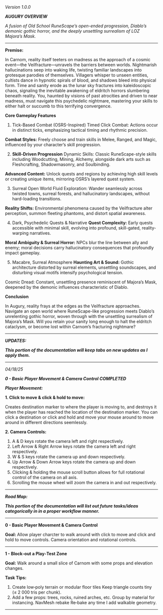 
_Version 1.0.0_

_**AUGURY OVERVIEW**_ 

_A fusion of Old School RuneScape’s open-ended progression, Diablo’s demonic gothic horror, and the deeply unsettling surrealism of LOZ Majora’s Mask._

--------------------------------------------------------------------------------------------------------------------------------------------------------------------------------

**Premise:**

In Carnom, reality itself teeters on madness as the approach of a cosmic event—the Veilfracture—unravels the barriers between worlds. Nightmarish hallucinations seep into waking life, twisting familiar landscapes into grotesque parodies of themselves. Villagers whisper to unseen entities, cultists dance in hypnotic spirals of blood, and shadows bleed into physical form. Time and sanity erode as the lunar sky fractures into kaleidoscopic chaos, signaling the inevitable awakening of eldritch horrors slumbering beneath reality. You, haunted by visions of past atrocities and driven to near madness, must navigate this psychedelic nightmare, mastering your skills to either halt or succumb to this terrifying convergence.


**Core Gameplay Features**
1. Tick-Based Combat (OSRS-Inspired)
Timed Click Combat: Actions occur in distinct ticks, emphasizing tactical timing and rhythmic precision.


**Combat Styles:** Freely choose and train skills in Melee, Ranged, and Magic, influenced by your character’s skill progression.


2. **Skill-Driven Progression**
Dynamic Skills: Classic RuneScape-style skills including Woodcutting, Mining, Alchemy, alongside dark arts such as Fleshcrafting, Shadowmasonry, and Soulbinding.


**Advanced Content:** Unlock quests and regions by achieving high skill levels or creating unique items, mirroring OSRS’s layered quest system.


3. Surreal Open World
Fluid Exploration: Wander seamlessly across twisted towns, surreal forests, and hallucinatory landscapes, without hard-loading transitions.


**Reality Shifts:** Environmental phenomena caused by the Veilfracture alter perception, summon fleeting phantoms, and distort spatial awareness.


4. Dark, Psychedelic Quests & Narrative
**Quest Complexity:** Early quests accessible with minimal skill, evolving into profound, skill-gated, reality-warping narratives.


**Moral Ambiguity & Surreal Horror:** NPCs blur the line between ally and enemy; moral decisions carry hallucinatory consequences that profoundly impact gameplay.


5. Macabre, Surreal Atmosphere
**Haunting Art & Sound:** Gothic architecture distorted by surreal elements, unsettling soundscapes, and disturbing visual motifs intensify psychological tension.


Cosmic Dread: Constant, unsettling presence reminiscent of Majora’s Mask, deepened by the demonic influences characteristic of Diablo.



**Conclusion**

In Augury, reality frays at the edges as the Veilfracture approaches. Navigate an open world where RuneScape-like progression meets Diablo’s unrelenting gothic horror, woven through with the unsettling surrealism of Majora’s Mask. Will you retain your sanity long enough to halt the eldritch cataclysm, or become lost within Carnom’s fracturing nightmare?

-------------------------------------------------------------------------------------------------------------------------------------------------------------------------------

_**UPDATES:**_

_**This portion of the documentation will keep tabs on new updates as I apply them.**_

------------------------------------------------------------------------------------------------------------------------------------------------------------------------------                                                                            

_04/18/25_

_**0 - Basic Player Movement & Camera Control COMPLETED**_

_**Player Movement:**_

**1. Click to move & click & hold to move:**

Creates destination marker to where the player is moving to, and destroys it when the player has reached the location of the destination marker. You can click a destination or click and hold and move your mouse around to move around in different directions seemlessly.

**2. Camera Controls:**

1. A & D keys rotate the camera left and right respectively.
2. Left Arrow & Right Arrow keys rotate the camera left and right respectively.
3. W & S keys rotate the camera up and down respectively.
4. Up Arrow & Down Arrow keys rotate the camera up and down respectively.
5. Clicking & holding the mouse scroll button allows for full rotational control of the camera on all axis.
6. Scrolling the mouse wheel will zoom the camera in and out respectively.

-------------------------------------------------------------------------------------------------------------------------------------------------------------------------------

_**Road Map:**_

_**This portion of the documentation will list out future tasks/ideas categorically in in a proper workflow manner.**_

-------------------------------------------------------------------------------------------------------------------------------------------------------------------------------

**0 - Basic Player Movement & Camera Control**

**Goal:** Allow player charcter to walk around with click to move and click and hold to move controls. Camera orientation and rotational controls.

-------------------------------------------------------------------------------------------------------------------------------------------------------------------------------

**1 - Block‑out a Play‑Test Zone**

**Goal:** Walk around a small slice of Carnom with some props and elevation changes.

**Task Tips:**
1. Create low‑poly terrain or modular floor tiles	Keep triangle counts tiny (≤ 2 000 tris per chunk).
2. Add a few props: trees, rocks, ruined arches, etc.	Group by material for instancing.
NavMesh rebake	Re‑bake any time I add walkable geometry.

-------------------------------------------------------------------------------------------------------------------------------------------------------------------------------
